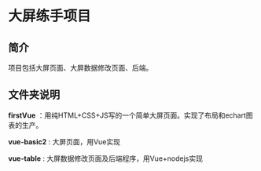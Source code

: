# 大屏练手项目



## 简介

项目包括大屏页面、大屏数据修改页面、后端。



## 文件夹说明

**firstVue** ：用纯HTML+CSS+JS写的一个简单大屏页面。实现了布局和echart图表的生产。

**vue-basic2** : 大屏页面，用Vue实现

**vue-table** : 大屏数据修改页面及后端程序，用Vue+nodejs实现